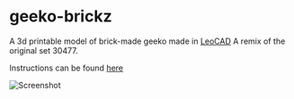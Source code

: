 # geeko-brickz
A 3d printable model of brick-made geeko made in [LeoCAD](https://www.leocad.org/)
A remix of the original set 30477.

Instructions can be found [here](https://github.com/lkocman/geeko-brickz/blob/main/instructions.pdf)

![Screenshot](https://github.com/lkocman/geeko-brickz/blob/main/screenshot.png?raw=true)
